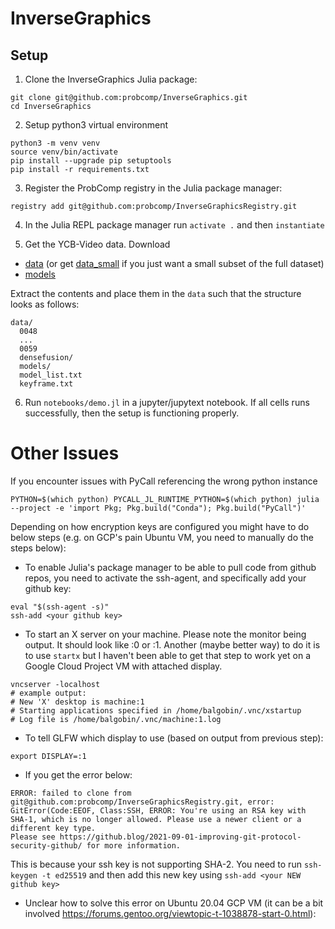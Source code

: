 # InverseGraphics

## Setup 

1. Clone the InverseGraphics Julia package:
```shell
git clone git@github.com:probcomp/InverseGraphics.git
cd InverseGraphics
```
2. Setup python3 virtual environment
```shell
python3 -m venv venv
source venv/bin/activate
pip install --upgrade pip setuptools
pip install -r requirements.txt
```

3. Register the ProbComp registry in the Julia package manager:
```
registry add git@github.com:probcomp/InverseGraphicsRegistry.git
```

4. In the Julia REPL package manager run `activate .` and then `instantiate`

5. Get the YCB-Video data. Download 
- [data](https://www.dropbox.com/s/dhbqmiu8i3mb3lx/ycbv-test.zip?dl=0) (or get [data_small](https://www.dropbox.com/s/ryyeh0jdkcmdpmu/0048.zip?dl=0) if you just want a small subset of the full dataset)
- [models](https://www.dropbox.com/s/i4p7hci3kw375wd/models_txts_densefusion_results.zip?dl=0)

Extract the contents and place them in the `data` such that the structure looks as follows:
```
data/
  0048
  ...
  0059
  densefusion/
  models/
  model_list.txt
  keyframe.txt
```

6. Run `notebooks/demo.jl` in a jupyter/jupytext notebook. If all cells runs successfully, then the setup is functioning properly.

# Other Issues

If you encounter issues with PyCall referencing the wrong python instance
```shell
PYTHON=$(which python) PYCALL_JL_RUNTIME_PYTHON=$(which python) julia --project -e 'import Pkg; Pkg.build("Conda"); Pkg.build("PyCall")'
```

Depending on how encryption keys are configured you might have to do below steps (e.g. on GCP's pain Ubuntu VM, you need to manually do the steps below):
- To enable Julia's package manager to be able to pull code from github repos, you need to activate the ssh-agent, and specifically add your github key:
```
eval "$(ssh-agent -s)"
ssh-add <your github key>

```
- To start an X server on your machine. Please note the monitor being output. It should look like :0 or :1. Another (maybe better way) to do it is to use `startx` but I haven't been able to get that step to work yet on a Google Cloud Project VM with attached display. 
```
vncserver -localhost
# example output:
# New 'X' desktop is machine:1
# Starting applications specified in /home/balgobin/.vnc/xstartup
# Log file is /home/balgobin/.vnc/machine:1.log
```

- To tell GLFW which display to use (based on output from previous step):
```
export DISPLAY=:1
```

- If you get the error below:
```
ERROR: failed to clone from git@github.com:probcomp/InverseGraphicsRegistry.git, error: GitError(Code:EEOF, Class:SSH, ERROR: You're using an RSA key with SHA-1, which is no longer allowed. Please use a newer client or a different key type.
Please see https://github.blog/2021-09-01-improving-git-protocol-security-github/ for more information.
```
This is because your ssh key is not supporting SHA-2. You need to run `ssh-keygen -t ed25519` and then add this new key using `ssh-add <your NEW github key>`

- Unclear how to solve this error on Ubuntu 20.04 GCP VM (it can be a bit involved https://forums.gentoo.org/viewtopic-t-1038878-start-0.html):









